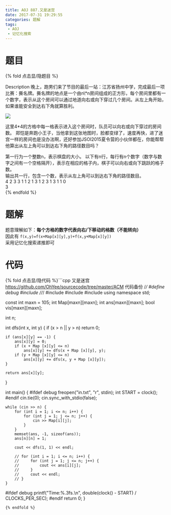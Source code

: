 ```yaml
---
title: AOJ 887.又是迷宫
date: 2017-07-31 19:29:55
categories: 题解
tags:
 - AOJ
 - 记忆化搜索
---
```


# 题目

{% fold 点击显/隐题目 %}
<div class="oj"><div class="part" title="Description">
Description
晚上，跑男们来了节目的最后一站：江苏省扬州中学，完成最后一项比赛：撕名牌。撕名牌的地点是一个由n\*n房间组成的正方形，每个房间里都有一个数字，表示从这个房间可以通过地道向右或向下穿过几个房间。从左上角开始，如果谁能安全到达右下角就算胜利。

![](/post/img/aoj887.png)

这里4\*4的方格中每一格表示进入这个房间时，队员可以向右或向下穿过的房间数。
郑恺是奔跑小王子，当他拿到这张地图时，脸都变绿了，速度再快，进了迷宫一样的房间也是没办法啊，还好参加JSOI2015夏令营的小伙伴都在，你能帮帮他算出从左上角可以到达右下角的路径数目吗？

</div><div class="part" title="Input">
第一行为一个整数n，表示棋盘的大小。
以下有n行，每行有n个数字（数字与数字之间有一个空格隔开），表示在相应的格子内，棋子可以向右或向下跳跃的格子数。

</div><div class="part" title="Output">
输出共一行，包含一个数，表示从左上角可以到达右下角的路径数目。

</div><div class="samp"><div class="clear"></div><div class="input part" title="Sample Input">
4
2 3 3 1
1 2 1 3
1 2 3 1
3 1 1 0

</div><div class="output part" title="Sample Output">
3

</div><div class="clear"></div></div></div>
{% endfold %}

<!--more-->
# 题解

题意理解如下：**每个方格的数字代表向右/下移动的格数（不能转向）**  
因此有 `f(x,y)=f(x+Map[x][y],y)+f(x,y+Map[x][y])`  
采用记忆化搜索递推即可


# 代码
{% fold 点击显/隐代码 %}```cpp 又是迷宫 https://github.com/OhYee/sourcecode/tree/master/ACM 代码备份
/*/
#define debug
#include <ctime>
//*/
#include <cstdio>
#include <cstring>
#include <iostream>
using namespace std;

const int maxn = 105;
int Map[maxn][maxn];
int ans[maxn][maxn];
bool vis[maxn][maxn];

int n;

int dfs(int x, int y) {
    if (x > n || y > n)
        return 0;

    if (ans[x][y] == -1) {
        ans[x][y] = 0;
        if (x + Map [x][y] <= n)
            ans[x][y] += dfs(x + Map [x][y], y);
        if (y + Map [x][y] <= n)
            ans[x][y] += dfs(x, y + Map [x][y]);
    }

    return ans[x][y];
}

int main() {
#ifdef debug
    freopen("in.txt", "r", stdin);
    int START = clock();
#endif
    cin.tie(0);
    cin.sync_with_stdio(false);

    while (cin >> n) {
        for (int i = 1; i <= n; i++) {
            for (int j = 1; j <= n; j++) {
                cin >> Map[i][j];
            }
        }
        memset(ans, -1, sizeof(ans));
        ans[n][n] = 1;

        cout << dfs(1, 1) << endl;

        // for (int i = 1; i <= n; i++) {
        //     for (int j = 1; j <= n; j++) {
        //         cout << ans[i][j];
        //     }
        //     cout << endl;
        // }
    }

#ifdef debug
    printf("Time:%.3fs.\n", double(clock() - START) / CLOCKS_PER_SEC);
#endif
    return 0;
}
```
{% endfold %}